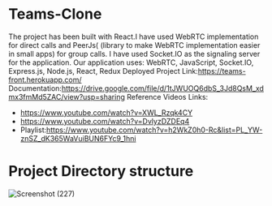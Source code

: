 # Teams-Clone
The project has been built with React.I have used WebRTC implementation for
direct calls and PeerJs( (library to make WebRTC implementation easier in small apps) for
group calls. I have used Socket.IO as the signaling server for the application.
Our application uses: WebRTC, JavaScript, Socket.IO, Express.js, Node.js, React,
Redux
Deployed Project Link:https://teams-front.herokuapp.com/
Documentation:https://drive.google.com/file/d/1tJWUOQ6dbS_3Jd8QsM_xdmx3fmMd5ZAC/view?usp=sharing
Reference Videos Links:
* https://www.youtube.com/watch?v=XWL_Rzqk4CY
* https://www.youtube.com/watch?v=DvlyzDZDEq4
* Playlist:https://www.youtube.com/watch?v=h2WkZ0h0-Rc&list=PL_YW-znSZ_dK365WaVuiBUN6FYc9_1hni

# Project Directory structure
![Screenshot (227)](https://user-images.githubusercontent.com/58565264/125444933-6de2acf5-113a-4c70-8a3b-dab27e127d26.png)
